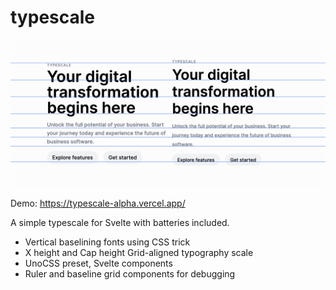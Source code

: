 # typescale

<img src="./public/vertical-baselining.png" alt="Typescale" style="width: 800px" />

Demo: https://typescale-alpha.vercel.app/

A simple typescale for Svelte with batteries included.

- Vertical baselining fonts using CSS trick
- X height and Cap height Grid-aligned typography scale
- UnoCSS preset, Svelte components
- Ruler and baseline grid components for debugging